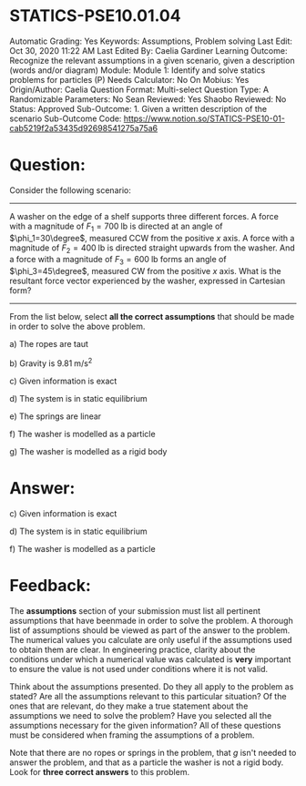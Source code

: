 # STATICS-PSE10.01.04

Automatic Grading: Yes
Keywords: Assumptions, Problem solving
Last Edit: Oct 30, 2020 11:22 AM
Last Edited By: Caelia Gardiner
Learning Outcome: Recognize the relevant assumptions in a given scenario, given a description (words and/or diagram)
Module: Module 1: Identify and solve statics problems for particles (P)
Needs Calculator: No
On Mobius: Yes
Origin/Author: Caelia
Question Format: Multi-select
Question Type: A
Randomizable Parameters: No
Sean Reviewed: Yes
Shaobo Reviewed: No
Status: Approved
Sub-Outcome: 1. Given a written description of the scenario
Sub-Outcome Code: https://www.notion.so/STATICS-PSE10-01-cab5219f2a53435d92698541275a75a6

# Question:

Consider the following scenario:

---

A washer on the edge of a shelf supports three different forces.  A force with a magnitude of $F_1=700\;\mathrm{lb}$ is directed at an angle of $\phi_1=30\degree$, measured CCW from the positive $x$ axis.  A force with a magnitude of $F_2=400\;\mathrm{lb}$ is directed straight upwards from the washer.  And a force with a magnitude of $F_3=600\;\mathrm{lb}$ forms an angle of $\phi_3=45\degree$, measured CW from the positive $x$ axis.  What is the resultant force vector experienced by the washer, expressed in Cartesian form?

---

From the list below, select **all the correct assumptions** that should be made in order to solve the above problem. 

a) The ropes are taut

b) Gravity is $9.81\;\mathrm{m/s^2}$

c) Given information is exact

d) The system is in static equilibrium

e) The springs are linear

f) The washer is modelled as a particle

g) The washer is modelled as a rigid body

# Answer:

c) Given information is exact

d) The system is in static equilibrium

f) The washer is modelled as a particle

# Feedback:

The **assumptions** section of your submission must list all pertinent assumptions that have beenmade in order to solve the problem. A thorough list of assumptions should be viewed as part of the answer to the problem. The numerical values you calculate are only useful if the assumptions used to obtain them are clear. In engineering practice, clarity about the conditions under which a numerical value was calculated is **very** important to ensure the value is not used under conditions where it is not valid.

Think about the assumptions presented. Do they all apply to the problem as stated? Are all the assumptions relevant to this particular situation? Of the ones that are relevant, do they make a true statement about the assumptions we need to solve the problem? Have you selected all the assumptions necessary for the given information? All of these questions must be considered when framing the assumptions of a problem. 

Note that there are no ropes or springs in the problem, that $g$ isn't needed to answer the problem, and that as a particle the washer is not a rigid body. Look for **three correct answers** to this problem.